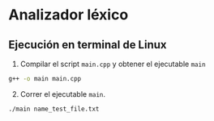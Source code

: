 # Analizador léxico

## Ejecución en terminal de Linux

1. Compilar el script `main.cpp` y obtener el ejecutable `main`

  ```bash
  g++ -o main main.cpp
  ```
2. Correr el ejecutable `main`.

  ```bash
  ./main name_test_file.txt
  ```
